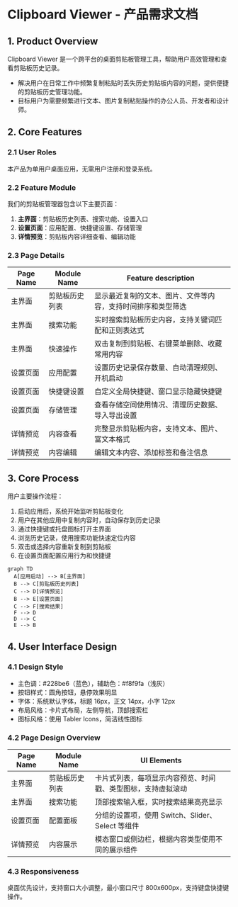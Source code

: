 # Clipboard Viewer - 产品需求文档

## 1. Product Overview
Clipboard Viewer 是一个跨平台的桌面剪贴板管理工具，帮助用户高效管理和查看剪贴板历史记录。
- 解决用户在日常工作中频繁复制粘贴时丢失历史剪贴板内容的问题，提供便捷的剪贴板历史管理功能。
- 目标用户为需要频繁进行文本、图片复制粘贴操作的办公人员、开发者和设计师。

## 2. Core Features

### 2.1 User Roles
本产品为单用户桌面应用，无需用户注册和登录系统。

### 2.2 Feature Module
我们的剪贴板管理器包含以下主要页面：
1. **主界面**：剪贴板历史列表、搜索功能、设置入口
2. **设置页面**：应用配置、快捷键设置、存储管理
3. **详情预览**：剪贴板内容详细查看、编辑功能

### 2.3 Page Details

| Page Name | Module Name | Feature description |
|-----------|-------------|---------------------|
| 主界面 | 剪贴板历史列表 | 显示最近复制的文本、图片、文件等内容，支持时间排序和类型筛选 |
| 主界面 | 搜索功能 | 实时搜索剪贴板历史内容，支持关键词匹配和正则表达式 |
| 主界面 | 快速操作 | 双击复制到剪贴板、右键菜单删除、收藏常用内容 |
| 设置页面 | 应用配置 | 设置历史记录保存数量、自动清理规则、开机启动 |
| 设置页面 | 快捷键设置 | 自定义全局快捷键、窗口显示隐藏快捷键 |
| 设置页面 | 存储管理 | 查看存储空间使用情况、清理历史数据、导入导出设置 |
| 详情预览 | 内容查看 | 完整显示剪贴板内容，支持文本、图片、富文本格式 |
| 详情预览 | 内容编辑 | 编辑文本内容、添加标签和备注信息 |

## 3. Core Process
用户主要操作流程：
1. 启动应用后，系统开始监听剪贴板变化
2. 用户在其他应用中复制内容时，自动保存到历史记录
3. 通过快捷键或托盘图标打开主界面
4. 浏览历史记录，使用搜索功能快速定位内容
5. 双击或选择内容重新复制到剪贴板
6. 在设置页面配置应用行为和快捷键

```mermaid
graph TD
  A[应用启动] --> B[主界面]
  B --> C[剪贴板历史列表]
  C --> D[详情预览]
  B --> E[设置页面]
  C --> F[搜索结果]
  F --> D
  D --> C
  E --> B
```

## 4. User Interface Design
### 4.1 Design Style
- 主色调：#228be6（蓝色），辅助色：#f8f9fa（浅灰）
- 按钮样式：圆角按钮，悬停效果明显
- 字体：系统默认字体，标题 16px，正文 14px，小字 12px
- 布局风格：卡片式布局，左侧导航，顶部搜索栏
- 图标风格：使用 Tabler Icons，简洁线性图标

### 4.2 Page Design Overview

| Page Name | Module Name | UI Elements |
|-----------|-------------|-------------|
| 主界面 | 剪贴板历史列表 | 卡片式列表，每项显示内容预览、时间戳、类型图标，支持虚拟滚动 |
| 主界面 | 搜索功能 | 顶部搜索输入框，实时搜索结果高亮显示 |
| 设置页面 | 配置面板 | 分组的设置项，使用 Switch、Slider、Select 等组件 |
| 详情预览 | 内容展示 | 模态窗口或侧边栏，根据内容类型使用不同的展示组件 |

### 4.3 Responsiveness
桌面优先设计，支持窗口大小调整，最小窗口尺寸 800x600px，支持键盘快捷键操作。